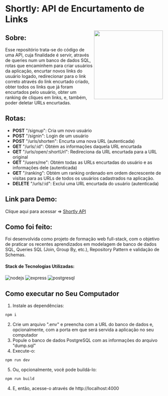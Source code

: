 # Shortly: API de Encurtamento de Links

<img width="220px" align="right" src="./trackit.gif"/>
<h2>Sobre:</h2>

<div text-align="center" align="left">
<p>Esse repositório trata-se do código de uma API, cuja finalidade é servir, através de queries num um banco de dados SQL, rotas que encaminhem para criar usuários da aplicação, encurtar novos links do usuário logado, redirecionar para o link correto através do link encurtado criado, obter todos os links que já foram encurtados pelo usuário, obter um ranking de cliques em links, e, também, poder deletar URLs encurtadas. </p>
</div>

<div align="left">
<h2>Rotas:</h2>

<ul align="left">
 <li align="left"><strong>POST</strong> "/signup": Cria um novo usuário</li>
 <li align="left"><strong>POST</strong> "/signin": Login de um usuário</li>
 <li align="left"><strong>POST</strong> "/urls/shorten": Encurta uma nova URL (autenticada)</li>
 <li align="left"><strong>GET</strong> "/urls/:id": Obtém as informações daquela URL encurtada</li>
 <li align="left"><strong>GET</strong> "/urls/open/:shortUrl": Redireciona da URL encurtada para a URL original</li>
 <li align="left"><strong>GET</strong> "/users/me": Obtém todas as URLs encurtadas do usuário e as informações dele (autenticada)</li>
 <li align="left"><strong>GET</strong> "/ranking": Obtém um ranking ordenado em ordem decrescente de visitas para as URLs de todos os usuários cadastrados na aplicação.</li>
 <li align="left"><strong>DELETE</strong> "/urls/:id": Exclui uma URL encurtada do usuário (autenticada) </li>
</ul>

</div>

<div align="left">
<h2>Link para Demo:</h2>
Clique aqui para acessar => <a href="https://uptight-lingerie-ox.cyclic.app" >Shortly API</a>
</div>

<div align="left">
<h2>Como foi feito:</h2>
<p>Foi desenvolvida como projeto de formação web full-stack, com o objetivo de praticar os recentes aprendizados em modelagem de banco de dados SQL, Queries SQL (Join, Group By, etc.), Repository Pattern e validação de Schemas. </p>
<h4>Stack de Tecnologias Utilizadas:</h4>
  <img alt="nodejs" align="center" src="https://img.shields.io/badge/Node.js-43853D?style=for-the-badge&logo=node.js&logoColor=white"/>
  <img alt="express" align="center" src="https://img.shields.io/badge/Express.js-404D59?style=for-the-badge"/>
  <img alt="postgresql" align="center" src="https://img.shields.io/badge/PostgreSQL-316192?style=for-the-badge&logo=postgresql&logoColor=white"/>
</div>

## Como executar no Seu Computador
1. Instale as dependências:
```bash
npm i
```
2. Crie um arquivo ".env" e preencha com a URL do banco de dados e, opcionalmente, com a porta em que será servida a aplicação no seu computador
3. Popule o banco de dados PostgreSQL com as informações do arquivo "dump.sql"
4. Execute-o:
```bash
npm run dev
```
5. Ou, opcionalmente, você pode buildá-lo:
```bash
npm run build
```
4. E, então, acesse-o através de http://localhost:4000
